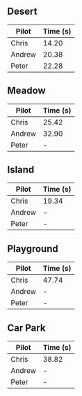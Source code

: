 Desert
----

| Pilot          | Time (s)      |
| -------------- |:--------------|
| Chris          | 14.20         |
| Andrew         | 20.38         |
| Peter          | 22.28         |


Meadow
----

| Pilot          | Time (s)      |
| -------------- |:--------------|
| Chris          | 25.42         |
| Andrew         | 32.90         |
| Peter          | -             |

Island
----

| Pilot          | Time (s)      |
| -------------- |:--------------|
| Chris          | 19.34         |
| Andrew         | -             |
| Peter          | -             |

Playground
----

| Pilot          | Time (s)      |
| -------------- |:--------------|
| Chris          | 47.74         |
| Andrew         | -             |
| Peter          | -             |

Car Park
----

| Pilot          | Time (s)      |
| -------------- |:--------------|
| Chris          | 38.82         |
| Andrew         | -             |
| Peter          | -             |
